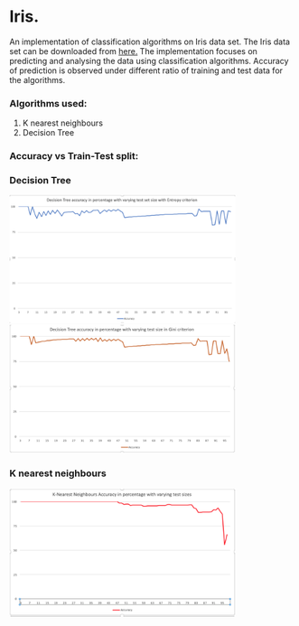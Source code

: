 # Iris.
An implementation of classification algorithms on Iris data set. The Iris data set can be downloaded from [here.](https://archive.ics.uci.edu/ml/datasets/iris) The implementation focuses on predicting and analysing the data using classification algorithms. Accuracy of prediction is observed under different ratio of training and test data for the algorithms.

### Algorithms used:
1. K nearest neighbours
2. Decision Tree

### Accuracy vs Train-Test split:

### Decision Tree
<img src ='images/analysis_entropy_dt.png' width = 400 height = 227 /> <img src ='images/analysis_gini_dt.png' width = 400 height = 227 />

### K nearest neighbours
<img src ='images/analysis_knn.png' width = 400 height = 227 />
